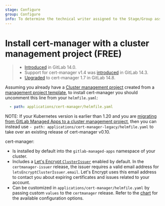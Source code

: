 ```yaml
---
stage: Configure
group: Configure
info: To determine the technical writer assigned to the Stage/Group associated with this page, see https://about.gitlab.com/handbook/engineering/ux/technical-writing/#assignments
---
```


# Install cert-manager with a cluster management project **(FREE)**

> - [Introduced](https://gitlab.com/gitlab-org/project-templates/cluster-management/-/merge_requests/5) in GitLab 14.0.
> - Support for cert-manager v1.4 was [introduced](https://gitlab.com/gitlab-org/project-templates/cluster-management/-/merge_requests/69405) in GitLab 14.3.
> - [Upgraded](https://gitlab.com/gitlab-org/project-templates/cluster-management/-/merge_requests/23) to cert-manager 1.7 in GitLab 14.8.

Assuming you already have a [Cluster management project](../../../../../user/clusters/management_project.md) created from a
[management project template](../../../../../user/clusters/management_project_template.md), to install cert-manager you should
uncomment this line from your `helmfile.yaml`:

```yaml
  - path: applications/cert-manager/helmfile.yaml
```

NOTE:
If your Kubernetes version is earlier than 1.20 and you are [migrating from GitLab
Managed Apps to a cluster management
project](../../../../clusters/migrating_from_gma_to_project_template.md), then
you can instead use `- path: applications/cert-manager-legacy/helmfile.yaml` to
take over an existing release of cert-manager v0.10.

cert-manager:

- Is installed by default into the `gitlab-managed-apps` namespace of your cluster.
- Includes a
  [Let's Encrypt
  `ClusterIssuer`](https://cert-manager.io/docs/configuration/acme/) enabled by
  default. In the `certmanager-issuer` release, the issuer requires a valid email address
  for `letsEncryptClusterIssuer.email`. Let's Encrypt uses this email address to
  contact you about expiring certificates and issues related to your account.
- Can be customized in `applications/cert-manager/helmfile.yaml` by passing custom
  `values` to the `certmanager` release. Refer to the
  [chart](https://github.com/jetstack/cert-manager) for the available
  configuration options.
